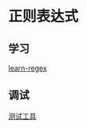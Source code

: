 # 正则表达式

## 学习

[learn-regex](https://github.com/ziishaned/learn-regex/blob/master/translations/README-cn.md)

## 调试

[测试工具](https://regexr-cn.com/)
